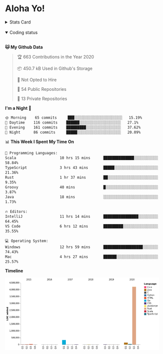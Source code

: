 # Aloha Yo!

<details>
<summary>Stats Card</summary>
 
[![Anurag's github stats](https://github-readme-stats.vercel.app/api?username=GarfieldZHU&show_icons=true&theme=tokyonight)](https://github.com/anuraghazra/github-readme-stats)
 
</details>

<br/>

<details open>

<summary>Coding status</summary>

<br/>

<!--START_SECTION:waka-->
**🐱 My Github Data** 

> 🏆 663 Contributions in the Year 2020
 > 
> 📦 450.7 kB Used in Github's Storage 
 > 
> 🚫 Not Opted to Hire
 > 
> 📜 54 Public Repositories
 > 
> 🔑 13 Private Repositories 

**I'm a Night 🦉** 

```text
🌞 Morning    65 commits     ███░░░░░░░░░░░░░░░░░░░░░░   15.19% 
🌆 Daytime    116 commits    ██████░░░░░░░░░░░░░░░░░░░   27.1% 
🌃 Evening    161 commits    █████████░░░░░░░░░░░░░░░░   37.62% 
🌙 Night      86 commits     █████░░░░░░░░░░░░░░░░░░░░   20.09%

```


📊 **This Week I Spent My Time On** 

```text
💬 Programming Languages: 
Scala                    10 hrs 15 mins      ██████████████░░░░░░░░░░░   58.84% 
TypeScript               3 hrs 43 mins       █████░░░░░░░░░░░░░░░░░░░░   21.36% 
Rust                     1 hr 37 mins        ██░░░░░░░░░░░░░░░░░░░░░░░   9.35% 
Groovy                   40 mins             █░░░░░░░░░░░░░░░░░░░░░░░░   3.87% 
Java                     18 mins             ░░░░░░░░░░░░░░░░░░░░░░░░░   1.73%

🔥 Editors: 
IntelliJ                 11 hrs 14 mins      ████████████████░░░░░░░░░   64.45% 
VS Code                  6 hrs 12 mins       █████████░░░░░░░░░░░░░░░░   35.55%

💻 Operating System: 
Windows                  12 hrs 59 mins      ██████████████████░░░░░░░   74.43% 
Mac                      4 hrs 27 mins       ██████░░░░░░░░░░░░░░░░░░░   25.57%

```

**Timeline**

![Chart not found](https://github.com/GarfieldZHU/GarfieldZHU/blob/master/charts/bar_graph.png) 


<!--END_SECTION:waka-->

</details>

